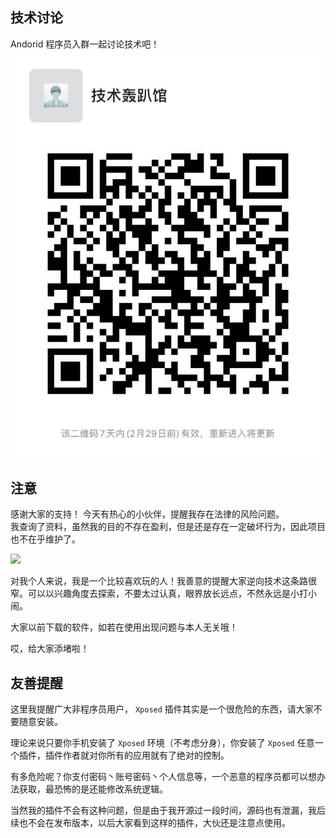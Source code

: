 ## 技术讨论
Andorid 程序员入群一起讨论技术吧！
![](group.png)

## 注意
感谢大家的支持！
今天有热心的小伙伴，提醒我存在法律的风险问题。  
我查询了资料，虽然我的目的不存在盈利，但是还是存在一定破坏行为，因此项目也不在乎维护了。  

![](https://i03piccdn.sogoucdn.com/1df2177891579034)  

对我个人来说，我是一个比较喜欢玩的人！我善意的提醒大家逆向技术这条路很窄。可以以兴趣角度去探索，不要太过认真，眼界放长远点，不然永远是小打小闹。

大家以前下载的软件，如若在使用出现问题与本人无关哦！

哎，给大家添堵啦！

## 友善提醒
这里我提醒广大非程序员用户， `Xposed` 插件其实是一个很危险的东西，请大家不要随意安装。  

理论来说只要你手机安装了 `Xposed` 环境（不考虑分身），你安装了 `Xposed` 任意一个插件，插件作者就对你所有的应用就有了绝对的控制。  

有多危险呢？你支付密码丶账号密码丶个人信息等，一个恶意的程序员都可以想办法获取，最恐怖的是还能修改系统逻辑。  

当然我的插件不会有这种问题，但是由于我开源过一段时间，源码也有泄漏，我后续也不会在发布版本，以后大家看到这样的插件，大伙还是注意点使用。
